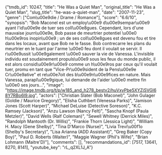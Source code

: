 {"tmdb_id": 10247, "title": "He Was a Quiet Man", "original_title": "He Was a Quiet Man", "slug_title": "he-was-a-quiet-man", "date": "2007-11-23", "genre": ["Com\u00e9die / Drame / Romance"], "score": "6.6/10", "synopsis": "Bob Maconel est un employ\u00e9 d\u00e9sempar\u00e9 ayant l'id\u00e9e de tuer ses coll\u00e8gues. Cependant, lors d'une mauvaise journ\u00e9e, Bob passe de meurtrier potentiel \u00e0 h\u00e9ros inopin\u00e9 ; un de ses coll\u00e8gues est devenu fou et tire dans les locaux, avant que Bob ne le fasse. Bob contrecarre les plans du meurtrier en le tuant par l'arme \u00e0 feu dont il voulait se servir. Il r\u00e9ussit \u00e9galement \u00e0 sauver la vie de Vanessa. L'invisible individu est soudainement propuls\u00e9 sous les feux du monde public, il est alors consid\u00e9r\u00e9 comme un h\u00e9ros par ceux qu'il voulait tuer, promu en tant que \"Vice-Pr\u00e9sident de la Pens\u00e9e Cr\u00e9ative\" et re\u00e7oit des b\u00e9n\u00e9fices en nature. Mais Vanessa, parapl\u00e9gique, lui demande de l'aider \u00e0 mettre fin \u00e0 ses jours...", "image": "https://image.tmdb.org/t/p/w185_and_h278_bestv2/huVxyPbe5XYZjSVGI68Y7RBo6I9.jpg", "actors": ["Christian Slater (Bob Maconel)", "John Gulager (Goldie / Maurice Gregory)", "Elisha Cuthbert (Venessa Parks)", "Jamison Jones (Scott Harper)", "Michael DeLuise (Detective Soreson)", "K.C. Ramsey (Jackson)", "Anzu Lawson (Nancy Felt)", "Sascha Knopf (Paula Metzler)", "David Wells (Ralf Coleman)", "Sewell Whitney (Derrick Miles)", "Randolph Mantooth (Dr. Willis)", "Frankie Thorn (Jessica Light)", "William H. Macy (Gene Shelby)", "Tina D'Marco (Nurse)", "Livia Trevi\u00f1o (Shelby's Secretary)", "Lisa Arianna (ADD Assistant)", "Greg Baker (Copy Boy)", "Paul D. Roberts (Waiter)", "Maggie Wagner (Phil's Wife)", "Brian Lohmann (Maitre'D)"], "comments": [], "recommandations_id": [7517, 13641, 8270, 8141], "youtube_key": "rL_q2XL1J_A"}